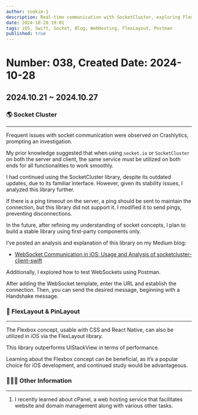 ```yaml
---
author: sookim-1  
description: Real-time communication with SocketCluster, exploring FlexLayout, and an introduction to cPanel  
date: 2024-10-28 19:01  
tags: iOS, Swift, Socket, Blog, WebHosting, FlexLayout, Postman  
published: true  
---
```


# Number: 038, Created Date: 2024-10-28  
## 2024.10.21 ~ 2024.10.27
### 🌎 Socket Cluster  

---

Frequent issues with socket communication were observed on Crashlytics, prompting an investigation.  

My prior knowledge suggested that when using `socket.io` or `SocketCluster` on both the server and client, the same service must be utilized on both ends for all functionalities to work smoothly.  

I had continued using the SocketCluster library, despite its outdated updates, due to its familiar interface. However, given its stability issues, I analyzed this library further.  

If there is a ping timeout on the server, a ping should be sent to maintain the connection, but this library did not support it. I modified it to send pings, preventing disconnections.  

In the future, after refining my understanding of socket concepts, I plan to build a stable library using first-party components only.  

I’ve posted an analysis and explanation of this library on my Medium blog:  

- [WebSocket Communication in iOS: Usage and Analysis of socketcluster-client-swift](https://medium.com/@sookim-1/ios%EC%97%90%EC%84%9C%EC%9D%98-%EC%9B%B9%EC%86%8C%EC%BC%93-%ED%86%B5%EC%8B%A0-socketcluster-client-swift-%EC%82%AC%EC%9A%A9%EB%B2%95%EA%B3%BC-%EB%B6%84%EC%84%9D-1823b58babc5)

Additionally, I explored how to test WebSockets using Postman.  

After adding the WebSocket template, enter the URL and establish the connection. Then, you can send the desired message, beginning with a Handshake message.

### 🌈 FlexLayout & PinLayout  

---

The Flexbox concept, usable with CSS and React Native, can also be utilized in iOS via the FlexLayout library.  

This library outperforms UIStackView in terms of performance.  

Learning about the Flexbox concept can be beneficial, as it’s a popular choice for iOS development, and continued study would be advantageous.

### 🙋🏻‍♂️ Other Information  

---

1. I recently learned about cPanel, a web hosting service that facilitates website and domain management along with various other tasks.  
